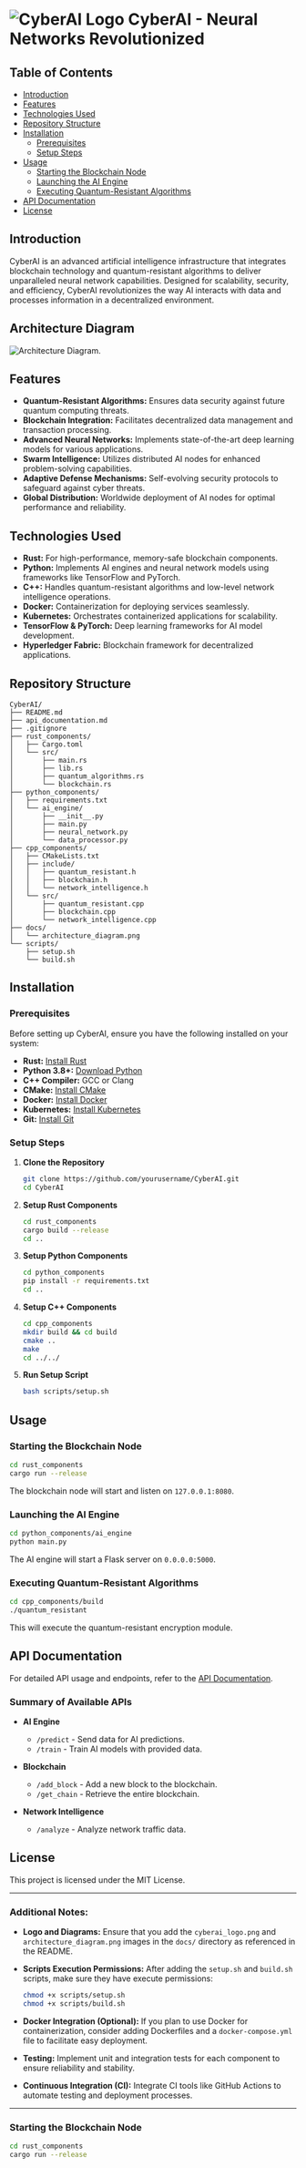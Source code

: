 # ![CyberAI Logo](./docs/CyberAI.png) CyberAI - Neural Networks Revolutionized

## Table of Contents

- [Introduction](#introduction)
- [Features](#features)
- [Technologies Used](#technologies-used)
- [Repository Structure](#repository-structure)
- [Installation](#installation)
  - [Prerequisites](#prerequisites)
  - [Setup Steps](#setup-steps)
- [Usage](#usage)
  - [Starting the Blockchain Node](#starting-the-blockchain-node)
  - [Launching the AI Engine](#launching-the-ai-engine)
  - [Executing Quantum-Resistant Algorithms](#executing-quantum-resistant-algorithms)
- [API Documentation](#api-documentation)
- [License](#license)

## Introduction

CyberAI is an advanced artificial intelligence infrastructure that integrates blockchain technology and quantum-resistant algorithms to deliver unparalleled neural network capabilities. Designed for scalability, security, and efficiency, CyberAI revolutionizes the way AI interacts with data and processes information in a decentralized environment.

## Architecture Diagram

![Architecture Diagram](./architecture.png).


## Features

- **Quantum-Resistant Algorithms:** Ensures data security against future quantum computing threats.
- **Blockchain Integration:** Facilitates decentralized data management and transaction processing.
- **Advanced Neural Networks:** Implements state-of-the-art deep learning models for various applications.
- **Swarm Intelligence:** Utilizes distributed AI nodes for enhanced problem-solving capabilities.
- **Adaptive Defense Mechanisms:** Self-evolving security protocols to safeguard against cyber threats.
- **Global Distribution:** Worldwide deployment of AI nodes for optimal performance and reliability.

## Technologies Used

- **Rust:** For high-performance, memory-safe blockchain components.
- **Python:** Implements AI engines and neural network models using frameworks like TensorFlow and PyTorch.
- **C++:** Handles quantum-resistant algorithms and low-level network intelligence operations.
- **Docker:** Containerization for deploying services seamlessly.
- **Kubernetes:** Orchestrates containerized applications for scalability.
- **TensorFlow & PyTorch:** Deep learning frameworks for AI model development.
- **Hyperledger Fabric:** Blockchain framework for decentralized applications.

## Repository Structure

```
CyberAI/
├── README.md
├── api_documentation.md
├── .gitignore
├── rust_components/
│   ├── Cargo.toml
│   └── src/
│       ├── main.rs
│       ├── lib.rs
│       ├── quantum_algorithms.rs
│       └── blockchain.rs
├── python_components/
│   ├── requirements.txt
│   └── ai_engine/
│       ├── __init__.py
│       ├── main.py
│       ├── neural_network.py
│       └── data_processor.py
├── cpp_components/
│   ├── CMakeLists.txt
│   ├── include/
│   │   ├── quantum_resistant.h
│   │   ├── blockchain.h
│   │   └── network_intelligence.h
│   └── src/
│       ├── quantum_resistant.cpp
│       ├── blockchain.cpp
│       └── network_intelligence.cpp
├── docs/
│   └── architecture_diagram.png
└── scripts/
    ├── setup.sh
    └── build.sh
```

## Installation

### Prerequisites

Before setting up CyberAI, ensure you have the following installed on your system:

- **Rust:** [Install Rust](https://www.rust-lang.org/tools/install)
- **Python 3.8+:** [Download Python](https://www.python.org/downloads/)
- **C++ Compiler:** GCC or Clang
- **CMake:** [Install CMake](https://cmake.org/install/)
- **Docker:** [Install Docker](https://docs.docker.com/get-docker/)
- **Kubernetes:** [Install Kubernetes](https://kubernetes.io/docs/tasks/tools/)
- **Git:** [Install Git](https://git-scm.com/downloads)

### Setup Steps

1. **Clone the Repository**

    ```bash
    git clone https://github.com/yourusername/CyberAI.git
    cd CyberAI
    ```

2. **Setup Rust Components**

    ```bash
    cd rust_components
    cargo build --release
    cd ..
    ```

3. **Setup Python Components**

    ```bash
    cd python_components
    pip install -r requirements.txt
    cd ..
    ```

4. **Setup C++ Components**

    ```bash
    cd cpp_components
    mkdir build && cd build
    cmake ..
    make
    cd ../../
    ```

5. **Run Setup Script**

    ```bash
    bash scripts/setup.sh
    ```

## Usage

### Starting the Blockchain Node

```bash
cd rust_components
cargo run --release
```

The blockchain node will start and listen on `127.0.0.1:8080`.

### Launching the AI Engine

```bash
cd python_components/ai_engine
python main.py
```

The AI engine will start a Flask server on `0.0.0.0:5000`.

### Executing Quantum-Resistant Algorithms

```bash
cd cpp_components/build
./quantum_resistant
```

This will execute the quantum-resistant encryption module.

## API Documentation

For detailed API usage and endpoints, refer to the [API Documentation](./api_documentation.md).

### Summary of Available APIs

- **AI Engine**
  - `/predict` - Send data for AI predictions.
  - `/train` - Train AI models with provided data.

- **Blockchain**
  - `/add_block` - Add a new block to the blockchain.
  - `/get_chain` - Retrieve the entire blockchain.

- **Network Intelligence**
  - `/analyze` - Analyze network traffic data.

## License

This project is licensed under the MIT License.


---

### Additional Notes:

- **Logo and Diagrams:** Ensure that you add the `cyberai_logo.png` and `architecture_diagram.png` images in the `docs/` directory as referenced in the README.
  
- **Scripts Execution Permissions:** After adding the `setup.sh` and `build.sh` scripts, make sure they have execute permissions:

    ```bash
    chmod +x scripts/setup.sh
    chmod +x scripts/build.sh
    ```

- **Docker Integration (Optional):** If you plan to use Docker for containerization, consider adding Dockerfiles and a `docker-compose.yml` file to facilitate easy deployment.

- **Testing:** Implement unit and integration tests for each component to ensure reliability and stability.

- **Continuous Integration (CI):** Integrate CI tools like GitHub Actions to automate testing and deployment processes.

---

### Starting the Blockchain Node
```bash
cd rust_components
cargo run --release
